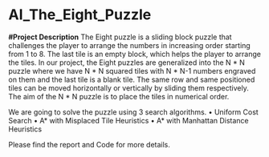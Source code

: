 # AI_The_Eight_Puzzle
**#Project Description**
The Eight puzzle is a sliding block puzzle that challenges the player to arrange the numbers in increasing order starting from 1 to 8. 
The last tile is an empty block, which helps the player to arrange the tiles. In our project, the Eight puzzles are generalized into the N * N puzzle where 
we have N * N squared tiles with N * N-1 numbers engraved on them and the last tile is a blank tile. The same row and same positioned tiles can be moved 
horizontally or vertically by sliding them respectively. The aim of the N * N puzzle is to place the tiles in numerical order.

We are going to solve the puzzle using 3 search algorithms.
• Uniform Cost Search
• A* with Misplaced Tile Heuristics
• A* with Manhattan Distance Heuristics

Please find the report and Code for more details.
